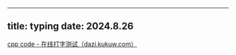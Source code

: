 ---
title: typing
date: 2024.8.26
--

[cpp code - 在线打字测试（dazi.kukuw.com）](https://dazi.kukuw.com/typing.html?t=4a6c4f88b41f913c8e19d438aaa1357c)
<!--stackedit_data:
eyJoaXN0b3J5IjpbLTEzODM5ODk2NTddfQ==
-->